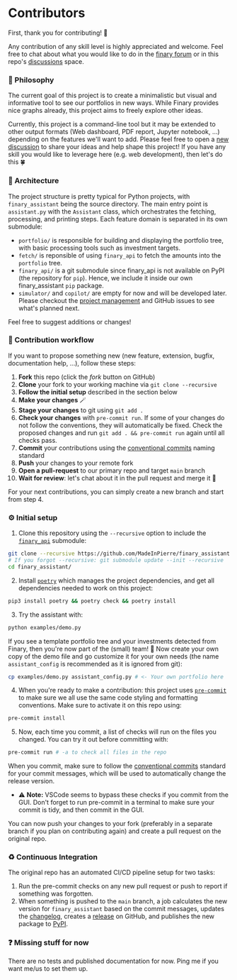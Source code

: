 # Contributors
First, thank you for contributing! 💝

Any contribution of any skill level is highly appreciated and welcome. Feel free to chat about what you would like to do in the [finary forum](TODO) or in this repo's [discussions](https://github.com/MadeInPierre/finary_assistant/discussions/new/choose) space.

### 🤔 Philosophy
The current goal of this project is to create a minimalistic but visual and informative tool to see our portfolios in new ways. While Finary provides nice graphs already, this project aims to freely explore other ideas.

Currently, this project is a command-line tool but it may be extended to other output formats (Web dashboard, PDF report, Jupyter notebook, ...) depending on the features we'll want to add. Please feel free to open a [new discussion](https://github.com/MadeInPierre/finary_assistant/discussions/new/choose) to share your ideas and help shape this project! If you have any skill you would like to leverage here (e.g. web development), then let's do this 🍀

### 🔧 Architecture
The project structure is pretty typical for Python projects, with `finary_assistant` being the source directory. The main entry point is `assistant.py` with the `Assistant` class, which orchestrates the fetching, processing, and printing steps. Each feature domain is separated in its own submodule:
  - `portfolio/` is responsible for building and displaying the portfolio tree, with basic processing tools such as investment targets.
  - `fetch/` is reponsible of using `finary_api` to fetch the amounts into the `portfolio` tree.
  - `finary_api/` is a git submodule since finary_api is not available on PyPI (the repository for `pip`). Hence, we include it inside our own finary_assistant `pip` package.
  - `simulator/` and `copilot/` are empty for now and will be developed later. Please checkout the [project management](https://github.com/users/MadeInPierre/projects/4) and GitHub issues to see what's planned next.

Feel free to suggest additions or changes!

### 🌊 Contribution workflow
If you want to propose something new (new feature, extension, bugfix, documentation help, ...), follow these steps:
1. **Fork** this repo (click the _fork_ button on GitHub)
2. **Clone** your fork to your working machine via `git clone --recursive`
3. **Follow the initial setup** described in the section below
4. **Make your changes** 🪄
5. **Stage your changes** to git using `git add .`
6. **Check your changes** with `pre-commit run`. If some of your changes do not follow the conventions, they will automatically be fixed. Check the proposed changes and run `git add . && pre-commit run` again until all checks pass.
7. **Commit** your contributions using the [conventional commits](https://www.conventionalcommits.org/en/v1.0.0/) naming standard
8. **Push** your changes to your remote fork
9. **Open a pull-request** to our primary repo and target `main` branch
10. **Wait for review**: let's chat about it in the pull request and merge it 🎉

For your next contributions, you can simply create a new branch and start from step 4.

### ⚙️ Initial setup
1. Clone this repository using the `--recursive` option to include the [`finary_api`](https://github.com/lasconic/finary) submodule:
```sh
git clone --recursive https://github.com/MadeInPierre/finary_assistant.git
# If you forgot --recursive: git submodule update --init --recursive
cd finary_assistant/
```
2. Install [`poetry`](https://python-poetry.org/) which manages the project dependencies, and get all dependencies needed to work on this project:
```sh
pip3 install poetry && poetry check && poetry install
```
3. Try the assistant with:
```sh
python examples/demo.py
```
If you see a template portfolio tree and your investments detected from Finary, then you're now part of the (small) team! 🎉 Now create your own copy of the demo file and go customize it for your own needs (the name `assistant_config` is recommended as it is ignored from git):
```sh
cp examples/demo.py assistant_config.py # <- Your own portfolio here
```
4. When you're ready to make a contribution: this project uses [`pre-commit`](https://pre-commit.com) to make sure we all use the same code styling and formatting conventions. Make sure to activate it on this repo using:
```sh
pre-commit install
```
5. Now, each time you commit, a list of checks will run on the files you changed. You can try it out before committing with:
```sh
pre-commit run # -a to check all files in the repo
```

When you commit, make sure to follow the [conventional commits](https://www.conventionalcommits.org/en/v1.0.0/) standard for your commit messages, which will be used to automatically change the release version.

- ⚠️ **Note:** VSCode seems to bypass these checks if you commit from the GUI. Don't forget to run pre-commit in a terminal to make sure your commit is tidy, and then commit in the GUI.

You can now push your changes to your fork (preferably in a separate branch if you plan on contributing again) and create a pull request on the original repo.

### ♻️ Continuous Integration
The original repo has an automated CI/CD pipeline setup for two tasks:
1. Run the pre-commit checks on any new pull request or push to report if something was forgotten.
2. When something is pushed to the `main` branch, a job calculates the new version for `finary_assistant` based on the commit messages, updates the [changelog](./CHANGELOG.md), creates a [release](https://github.com/MadeInPierre/finary_assistant/releases) on GitHub, and publishes the new package to [PyPI](https://pypi.org/project/finary-assistant/).

### ❓ Missing stuff for now
There are no tests and published documentation for now. Ping me if you want me/us to set them up.
